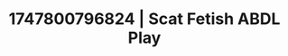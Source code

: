 ---
categories:
- Fantasy surrender
- Softcore surrealism
- Sultry laughter
- Romantasy erotica
- Lace and desire
image: /assets/images/1747800796824.jpg
layout: post
seo:
  description: Featured content with high-quality Scat Fetish, ABDL Play. HD images
    available.
  keywords: Scat Fetish, ABDL Play
  og_image: /assets/images/1747800796824.jpg
  schema_type: VisualArtwork
tags:
- ABDL Play
- '#1747800796824'
- Scat Fetish
title: 1747800796824 | Scat Fetish ABDL Play
---